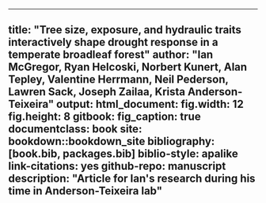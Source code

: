 
---
title: "Tree size, exposure, and hydraulic traits interactively shape drought response in a temperate broadleaf forest"
author: "Ian McGregor, Ryan Helcoski, Norbert Kunert, Alan Tepley, Valentine Herrmann, Neil Pederson, Lawren Sack, Joseph Zailaa, Krista Anderson-Teixeira"
output:
  html_document:
    fig.width: 12
    fig.height: 8
  gitbook:
    fig_caption: true
documentclass: book
site: bookdown::bookdown_site
bibliography: [book.bib, packages.bib]
biblio-style: apalike
link-citations: yes
github-repo: manuscript
description: "Article for Ian's research during his time in Anderson-Teixeira lab"
---



<!-- this code makes the .md file but not a correctly-formatted html -->
<!-- output:  -->
<!--   bookdown::html_book: -->
<!--   bookdown::gitbook: -->

<!-- this code makes a correctly-formatted html file but not a .md file -->
<!-- output:  -->
<!--  html_document: -->
<!--     theme: !expr sample(c("yeti", "united", "lumen"), 1) -->
<!--  gitbook: -->
<!--     highlight: tango -->
